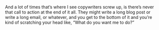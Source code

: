 And a lot of times that’s where I see copywriters screw up, is there’s never that call to action at the end of it all. They might write a long blog post or write a long email, or whatever, and you get to the bottom of it and you’re kind of scratching your head like, “What do you want me to do?”